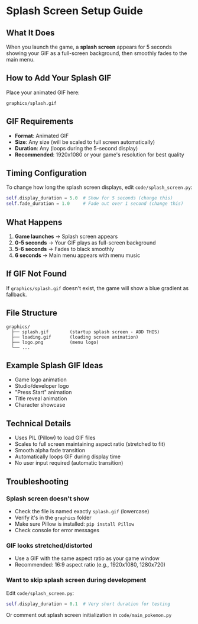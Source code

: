 # Splash Screen Setup Guide

## What It Does

When you launch the game, a **splash screen** appears for 5 seconds showing your GIF as a full-screen background, then smoothly fades to the main menu.

## How to Add Your Splash GIF

Place your animated GIF here:
```
graphics/splash.gif
```

## GIF Requirements

- **Format**: Animated GIF
- **Size**: Any size (will be scaled to full screen automatically)
- **Duration**: Any (loops during the 5-second display)
- **Recommended**: 1920x1080 or your game's resolution for best quality

## Timing Configuration

To change how long the splash screen displays, edit `code/splash_screen.py`:

```python
self.display_duration = 5.0  # Show for 5 seconds (change this)
self.fade_duration = 1.0     # Fade out over 1 second (change this)
```

## What Happens

1. **Game launches** → Splash screen appears
2. **0-5 seconds** → Your GIF plays as full-screen background
3. **5-6 seconds** → Fades to black smoothly
4. **6 seconds** → Main menu appears with menu music

## If GIF Not Found

If `graphics/splash.gif` doesn't exist, the game will show a blue gradient as fallback.

## File Structure

```
graphics/
  ├── splash.gif        (startup splash screen - ADD THIS)
  ├── loading.gif       (loading screen animation)
  ├── logo.png          (menu logo)
  └── ...
```

## Example Splash GIF Ideas

- Game logo animation
- Studio/developer logo
- "Press Start" animation
- Title reveal animation
- Character showcase

## Technical Details

- Uses PIL (Pillow) to load GIF files
- Scales to full screen maintaining aspect ratio (stretched to fit)
- Smooth alpha fade transition
- Automatically loops GIF during display time
- No user input required (automatic transition)

## Troubleshooting

### Splash screen doesn't show
- Check the file is named exactly `splash.gif` (lowercase)
- Verify it's in the `graphics` folder
- Make sure Pillow is installed: `pip install Pillow`
- Check console for error messages

### GIF looks stretched/distorted
- Use a GIF with the same aspect ratio as your game window
- Recommended: 16:9 aspect ratio (e.g., 1920x1080, 1280x720)

### Want to skip splash screen during development
Edit `code/splash_screen.py`:
```python
self.display_duration = 0.1  # Very short duration for testing
```

Or comment out splash screen initialization in `code/main_pokemon.py`
